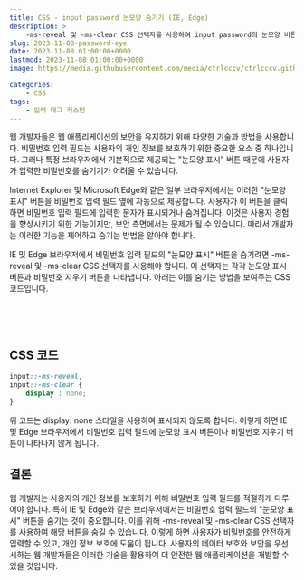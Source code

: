 ```yaml
---
title: CSS - input password 눈모양 숨기기 (IE, Edge)
description: >  
    -ms-reveal 및 -ms-clear CSS 선택자를 사용하여 input password의 눈모양 버튼을 숨기는 방법입니다.
slug: 2023-11-08-password-eye
date: 2023-11-08 01:00:00+0000
lastmod: 2023-11-08 01:00:00+0000
image: https://media.githubusercontent.com/media/ctrlcccv/ctrlcccv.github.io/master/assets/img/post/2023-11-08-password-eye.webp

categories:
    - CSS
tags:
    - 입력 태그 커스텀
---
```

웹 개발자들은 웹 애플리케이션의 보안을 유지하기 위해 다양한 기술과 방법을 사용합니다. 비밀번호 입력 필드는 사용자의 개인 정보를 보호하기 위한 중요한 요소 중 하나입니다. 그러나 특정 브라우저에서 기본적으로 제공되는 "눈모양 표시" 버튼 때문에 사용자가 입력한 비밀번호를 숨기기가 어려울 수 있습니다.   

Internet Explorer 및 Microsoft Edge와 같은 일부 브라우저에서는 이러한 "눈모양 표시" 버튼을 비밀번호 입력 필드 옆에 자동으로 제공합니다. 사용자가 이 버튼을 클릭하면 비밀번호 입력 필드에 입력한 문자가 표시되거나 숨겨집니다. 이것은 사용자 경험을 향상시키기 위한 기능이지만, 보안 측면에서는 문제가 될 수 있습니다. 따라서 개발자는 이러한 기능을 제어하고 숨기는 방법을 알아야 합니다.  

IE 및 Edge 브라우저에서 비밀번호 입력 필드의 "눈모양 표시" 버튼을 숨기려면 -ms-reveal 및 -ms-clear CSS 선택자를 사용해야 합니다. 이 선택자는 각각 눈모양 표시 버튼과 비밀번호 지우기 버튼을 나타냅니다. 아래는 이를 숨기는 방법을 보여주는 CSS 코드입니다.  

<br>

<ins class="adsbygoogle"
     style="display:block; text-align:center;"
     data-ad-layout="in-article"
     data-ad-format="fluid"
     data-ad-client="ca-pub-8535540836842352"
     data-ad-slot="2974559225"></ins>
<script>
     (adsbygoogle = window.adsbygoogle || []).push({});
</script>


<br>

## CSS 코드
```css
input::-ms-reveal,
input::-ms-clear {
    display : none;
}
```
위 코드는 display: none 스타일을 사용하여 표시되지 않도록 합니다. 이렇게 하면 IE 및 Edge 브라우저에서 비밀번호 입력 필드에 눈모양 표시 버튼이나 비밀번호 지우기 버튼이 나타나지 않게 됩니다.  

## 결론
웹 개발자는 사용자의 개인 정보를 보호하기 위해 비밀번호 입력 필드를 적절하게 다루어야 합니다. 특히 IE 및 Edge와 같은 브라우저에서는 비밀번호 입력 필드의 "눈모양 표시" 버튼을 숨기는 것이 중요합니다. 이를 위해 -ms-reveal 및 -ms-clear CSS 선택자를 사용하여 해당 버튼을 숨길 수 있습니다. 이렇게 하면 사용자가 비밀번호를 안전하게 입력할 수 있고, 개인 정보 보호에 도움이 됩니다. 사용자의 데이터 보호와 보안을 우선시하는 웹 개발자들은 이러한 기술을 활용하여 더 안전한 웹 애플리케이션을 개발할 수 있을 것입니다.
